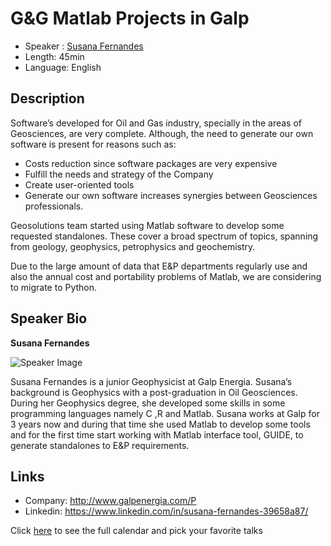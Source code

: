 G&G Matlab Projects in Galp
==========================

* Speaker   : [Susana Fernandes](https://www.linkedin.com/in/susana-fernandes-39658a87/)
* Length: 45min
* Language: English

Description
-----------

Software’s developed for Oil and Gas industry, specially in the areas of Geosciences, are very complete. Although, the need to generate our own software is present for reasons such as:

* Costs reduction since software packages are very expensive
* Fulfill the needs and strategy of the Company
* Create user-oriented tools
* Generate our own software increases synergies between Geosciences professionals.

Geosolutions team started using Matlab software to develop some requested standalones. These cover a broad spectrum of topics, spanning from geology, geophysics, petrophysics and geochemistry. 

Due to the large amount of data that E&P departments regularly use and also the annual cost and portability problems of Matlab, we are considering to migrate to Python.


Speaker Bio
-----------

**Susana Fernandes**

![Speaker Image](https://github.com/PixelsCamp/talks/blob/master/img/susana.jpg?raw=true)

Susana Fernandes is a junior Geophysicist at Galp Energia. Susana’s background is Geophysics with a post-graduation in Oil Geosciences. During her Geophysics degree, she developed some skills in some programming languages namely C ,R and Matlab. Susana works at Galp for 3 years now and during that time she used Matlab to develop some tools and for the first time start working with Matlab interface tool, GUIDE, to generate standalones to E&P requirements.

Links
-----

* Company: http://www.galpenergia.com/P
* Linkedin: https://www.linkedin.com/in/susana-fernandes-39658a87/

Click [here][1] to see the full calendar and pick your favorite talks

[1]: https://pixels.camp/schedule/
